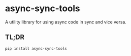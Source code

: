 # async-sync-tools

A utility library for using async code in sync and vice versa.

## TL;DR

`pip install async-sync-tools`
